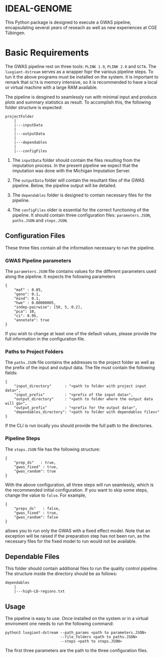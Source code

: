# IDEAL-GENOME

This Python package is designed to execute a GWAS pipeline, encapsulating several years of reseach as well as new experiences at CGE Tübingen.

# Basic Requirements

The GWAS pipeline rest on three tools: `PLINK 1.9`, `PLINK 2.0` and `GCTA`. The `luxgiant-dstream` serves as a wrapper fopr the various pipeline steps. To tun it the above programs must be installed on the system. it is important to remark that `GCTA` is memory intensive, so it is recommended to have a local or virtual machine with a large RAM available.

The pipeline is desgined to seamlessly run with minimal input and produce plots and summary statistics as result. To accomplish this, the following folder structure is expected:

```
projectFolder
    |
    |---inputData
    |
    |---outputData
    |
    |---dependables
    |
    |---configFiles
```

1. The `inputData` folder should contain the files resulting from the imputation process. In the present pipeline we expect that the imputation was done with the Michigan Imputation Server.

2. The `outputData` folder will contain the resultant files of the GWAS pipeline. Below, the pipeline output will be detailed.

3. The `dependables` folder is designed to contain necessary files for the pipeline.

4. The `configFiles` older is essential for the correct functioning of the pipeline. It should contain three configuration files: `parameters.JSON`, `paths.JSON` and `steps.JSON`.

## Configuration Files

These three files contain all the information necessary to run the pipeline.

### GWAS Pipeline parameters

The `parameters.JSON` file contains values for the different parameters used along the pipeline. It expects the following parameters 

```
{
    "maf" : 0.05,
    "geno": 0.1,
    "mind": 0.1,
    "hwe" : 0.00000005,
    "indep-pairwise": [50, 5, 0.2],
    "pca": 10,
    "ci": 0.95,
    "annotate": true
}
```

If you wish to change at least one of the default values, please provide the full information in the configuration file.

### Paths to Project Folders

The `paths.JSON` file contains the addresses to the project folder as well as the prefix of the input and output data. The file must contain the following fields:

```
{
    "input_directory"      : "<path to folder with project input data>",
    "input_prefix"         : "<prefix of the input data>",
    "output_directory"     : "<path to folder where the output data will go>",
    "output_prefix"        : "<prefix for the output data>",
    "dependables_directory": "<path to folder with dependables files>"
}
```

If the CLI is run locally you should provide the full path to the directories.

### Pipeline Steps

The `steps.JSON` file has the following structure:

```
{
    "prep_ds"   : true,
    "gwas_fixed" : true,
    "gwas_random": true
}
```

With the above configuration, all three steps will run seamlessly, which is the recommended initial configuration. If you want to skip some steps, change the value to `false`. For example,

```
{
    "preps_ds"   : false,
    "gwas_fixed" : true,
    "gwas_random": false
}
```

allows you to run only the GWAS with a fixed effect model. Note that an exception will be raised if the preparation step has not been run, as the necessary files for the fixed model to run would not be available.

## Dependable Files

This folder should contain additional files to run the quality control pipeline. The structure inside the directory should be as follows:

```
dependables
    |
    |---high-LD-regions.txt
```

## Usage

The pipeline is easy to use. Once installed on the system or in a virtual enviroment one needs to run the following command:

```
python3 luxgiant-dstream --path_params <path to parameters.JSON> 
                         --file_folders <path to paths.JSON> 
                         --steps <path to steps.JSON>
```

The first three parameters are the path to the three configuration files.
